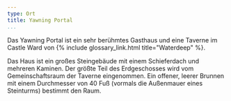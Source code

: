 ```yaml
---
type: Ort
title: Yawning Portal
...
```


Das Yawning Portal ist ein sehr berühmtes Gasthaus und eine Taverne im Castle
Ward von {% include glossary_link.html title="Waterdeep" %}.

Das Haus ist ein großes Steingebäude mit einem Schieferdach und mehreren
Kaminen. Der größte Teil des Erdgeschosses wird vom Gemeinschaftsraum der
Taverne eingenommen. Ein offener, leerer Brunnen mit einem Durchmesser von 40
Fuß (vormals die Außenmauer eines Steinturms) bestimmt den Raum.
